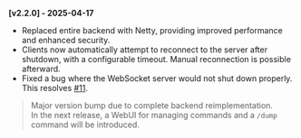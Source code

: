 **[v2.2.0] - 2025-04-17**

- Replaced entire backend with Netty, providing improved performance and enhanced security.
- Clients now automatically attempt to reconnect to the server after shutdown, with a configurable timeout. Manual reconnection is possible afterward.
- Fixed a bug where the WebSocket server would not shut down properly.  
  This resolves [#11](https://github.com/72-S/CommandBridge/issues/11).

> Major version bump due to complete backend reimplementation.  
> In the next release, a WebUI for managing commands and a `/dump` command will be introduced.
